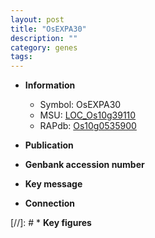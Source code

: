 ```yaml
---
layout: post
title: "OsEXPA30"
description: ""
category: genes
tags: 
---
```


* **Information**  
    + Symbol: OsEXPA30  
    + MSU: [LOC_Os10g39110](http://rice.uga.edu/cgi-bin/ORF_infopage.cgi?orf=LOC_Os10g39110)  
    + RAPdb: [Os10g0535900](http://rapdb.dna.affrc.go.jp/viewer/gbrowse_details/irgsp1?name=Os10g0535900)  

* **Publication**  

* **Genbank accession number**  

* **Key message**  

* **Connection**  

[//]: # * **Key figures**  



